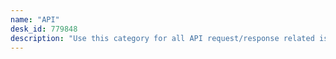 ```yaml
---
name: "API"
desk_id: 779848
description: "Use this category for all API request/response related issues"
---
```



